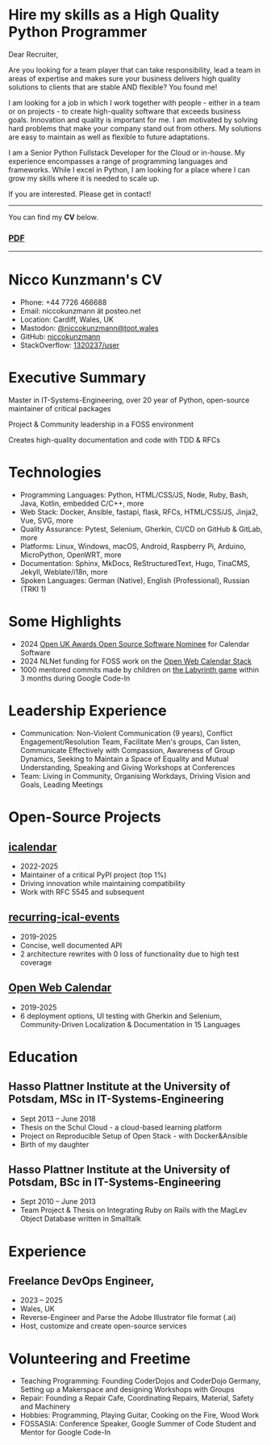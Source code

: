 # Hire my skills as a High Quality Python Programmer

Dear Recruiter,

Are you looking for a team player that can take responsibility, lead a team in areas of expertise and makes sure your business delivers high quality solutions to clients that are stable AND flexible?
You found me!

I am looking for a job in which I work together with people - either in a team or on projects - to create high-quality software that exceeds business goals. Innovation and quality is important for me. I am motivated by solving hard problems that make your company stand out from others. My solutions are easy to maintain as well as flexible to future adaptations.

I am a Senior Python Fullstack Developer for the Cloud or in-house. My experience encompasses a range of programming languages and frameworks. While I excel in Python, I am looking for a place where I can grow my skills where it is needed to scale up.

If you are interested. Please get in contact!

---

You can find my **CV** below.

### [PDF](Nicco_Kunzmann_CV.pdf)

---

# Nicco Kunzmann's CV

- Phone: +44 7726 466688
- Email: niccokunzmann ät posteo.net
- Location: Cardiff, Wales, UK
- Mastodon: [@niccokunzmann@toot.wales](https://toot.wales/@niccokunzmann)
- GitHub: [niccokunzmann](https://github.com/niccokunzmann)
- StackOverflow: [1320237/user](https://stackoverflow.com/users/1320237/user)


# Executive Summary

Master in IT-Systems-Engineering, over 20 year of Python, open-source maintainer of critical packages

Project & Community leadership in a FOSS environment

Creates high-quality documentation and code with TDD & RFCs

# Technologies

- Programming Languages: Python, HTML/CSS/JS, Node, Ruby, Bash, Java, Kotlin, embedded C/C++, more
- Web Stack: Docker, Ansible, fastapi, flask, RFCs, HTML/CSS/JS, Jinja2, Vue, SVG, more
- Quality Assurance: Pytest, Selenium, Gherkin, CI/CD on GitHub & GitLab, more
- Platforms: Linux, Windows, macOS, Android, Raspberry Pi, Arduino, MicroPython, OpenWRT, more
- Documentation: Sphinx, MkDocs, ReStructuredText, Hugo, TinaCMS, Jekyll, Weblate/i18n, more
- Spoken Languages: German (Native), English (Professional), Russian (TRKI 1)
# Some Highlights

- 2024 [Open UK Awards Open Source Software Nominee](https://hachyderm.io/@openuk/113345770817730095) for Calendar Software
- 2024 NLNet funding for FOSS work on the [Open Web Calendar Stack](https://nlnet.nl/project/OpenWebCalendar/)
- 1000 mentored commits made by children on [the Labyrinth game](https://github.com/fossasia/labyrinth) within 3 months during Google Code-In
# Leadership Experience

- Communication: Non-Violent Communication (9 years), Conflict Engagement/Resolution Team, Facilitate Men's groups, Can listen, Communicate Effectively with Compassion, Awareness of Group Dynamics, Seeking to Maintain a Space of Equality and Mutual Understanding, Speaking and Giving Workshops at Conferences
- Team: Living in Community, Organising Workdays, Driving Vision and Goals, Leading Meetings
# Open-Source Projects

## [icalendar](https://icalendar.readthedocs.io/)

- 2022-2025
- Maintainer of a critical PyPI project (top 1%)
- Driving innovation while maintaining compatibility
- Work with RFC 5545 and subsequent

## [recurring-ical-events](https://pypi.org/project/recurring-ical-events/)

- 2019-2025
- Concise, well documented API
- 2 architecture rewrites with 0 loss of functionality due to high test coverage

## [Open Web Calendar](https://open-web-calendar.quelltext.eu)

- 2019-2025
- 6 deployment options, UI testing with Gherkin and Selenium, Community-Driven Localization & Documentation in 15 Languages

# Education

## Hasso Plattner Institute at the University of Potsdam, MSc in IT-Systems-Engineering

- Sept 2013 – June 2018
- Thesis on the Schul Cloud - a cloud-based learning platform
- Project on Reproducible Setup of Open Stack - with Docker&Ansible
- Birth of my daughter

## Hasso Plattner Institute at the University of Potsdam, BSc in IT-Systems-Engineering

- Sept 2010 – June 2013
- Team Project & Thesis on Integrating Ruby on Rails with the MagLev Object Database written in Smalltalk

# Experience

## Freelance DevOps Engineer, 

- 2023 – 2025
- Wales, UK
- Reverse-Engineer and Parse the Adobe Illustrator file format (.ai)
- Host, customize and create open-source services

# Volunteering and Freetime

- Teaching Programming: Founding CoderDojos and CoderDojo Germany, Setting up a Makerspace and designing Workshops with Groups
- Repair: Founding a Repair Cafe, Coordinating Repairs, Material, Safety and Machinery
- Hobbies: Programming, Playing Guitar, Cooking on the Fire, Wood Work
- FOSSASIA: Conference Speaker, Google Summer of Code Student and Mentor for Google Code-In
